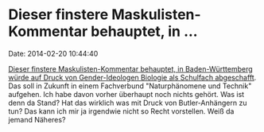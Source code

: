 Dieser finstere Maskulisten-Kommentar behauptet, in \...
========================================================

Date: 2014-02-20 10:44:40

[Dieser finstere Maskulisten-Kommentar behauptet, in Baden-Württemberg
würde auf Druck von Gender-Ideologen Biologie als Schulfach
abgeschafft](http://www.wiwo.de/erfolg/campus-mba/baden-wuerttemberg-will-biologie-unterricht-abschaffen-stuttgart-in-der-hand-der-gender-ideologen/9499416.html).
Das soll in Zukunft in einem Fachverbund \"Naturphänomene und Technik\"
aufgehen. Ich habe davon vorher überhaupt noch nichts gehört. Was ist
denn da Stand? Hat das wirklich was mit Druck von Butler-Anhängern zu
tun? Das kann ich mir ja irgendwie nicht so Recht vorstellen. Weiß da
jemand Näheres?
